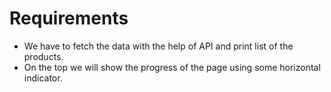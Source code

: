 # Requirements

- We have to fetch the data with the help of API and print list of the products.
- On the top we will show the progress of the page using some horizontal indicator.